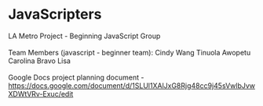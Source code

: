 # JavaScripters
LA Metro Project - Beginning JavaScript Group
<br><br>
Team Members (javascript - beginner team):
    Cindy Wang
    Tinuola Awopetu
    Carolina Bravo
    Lisa
<br><br>
Google Docs project planning document - https://docs.google.com/document/d/1SLUl1XAlJxG8Rjg48cc9j45sVwlbJvwXDWtVRv-Exuc/edit
<br>
